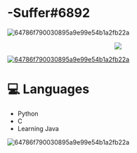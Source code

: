 # -Suffer#6892
![64786f790030895a9e99e54b1a2fb22a](https://i.imgur.com/1PMkPqx.jpg)

<p align="center">
<a href="https://dsc.bio/357272892771270656">
  <img src="https://lanyard.cnrad.dev/api/357272892771270656?" /
theme=light&bg=9ecf80&animated=true&hideDiscrim=true&borderRadius=30px&idleMessage=Probably%20doing%20something%20else..." />

<p align="center">
  
![64786f790030895a9e99e54b1a2fb22a](https://i.imgur.com/qtfZIQV.gif)


</a>

# 💻 Languages

- Python
- C
- Learning Java

![64786f790030895a9e99e54b1a2fb22a](https://i.imgur.com/MT400ws.jpg)
